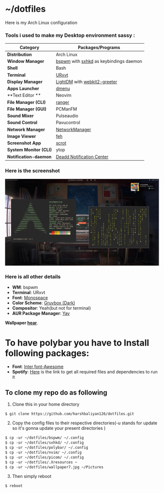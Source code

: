 # ~/dotfiles

Here is my Arch Linux configuration

### Tools i used to make my Desktop environment sassy :

| Category                 | Packages/Programs                                                                                                      |
| ------------------------ | ---------------------------------------------------------------------------------------------------------------------- |
| **Distribution**         | Arch Linux                                                                                                             |
| **Window Manager**       | [bspwm](https://github.com/baskerville/bspwm) with [sxhkd](https://github.com/baskerville/sxhkd) as keybindings daemon |
| **Shell**                | Bash                                                                                                                   |
| **Terminal**             | [URxvt](http://software.schmorp.de/pkg/rxvt-unicode.html)                                                              |
| **Display Manager**      | [LightDM](https://github.com/canonical/lightdm) with [webkit2-greeter](https://github.com/antergos/web-greeter)        |
| **Apps Launcher**        | [dmenu](https://tools.suckless.org/dmenu/)                                                                             |
| **Text Editor **         | Neovim                                                                                                                 |
| **File Manager (CLI)**   | [ranger](http://ranger.github.io/)                                                                                     |
| **File Manager (GUI)**   | PCManFM                                                                                                                |
| **Sound Mixer**         | Pulseaudio                                                                                                             |
| **Sound Control**        | Pavucontrol                                                                                                            |
| **Network Manager**      | [NetworkManager](https://wiki.gnome.org/Projects/NetworkManager/)                                                      |
| **Image Viewer**         | [feh](https://feh.finalrewind.org/)                                                                                    |
| **Screenshot App**       | [scrot](https://github.com/resurrecting-open-source-projects/scrot)                                                    |
| **System Monitor (CLI)** | ytop                                                                                                                   | 
| **Notification-daemon**  | [Deadd Notification Center](https://aur.archlinux.org/packages/deadd-notification-center/)                             |

### Here is the screenshot 

![Screenshot of my Arch Linux environment](desktop.jpg)

### Here is all other details 

-   **WM**: bspwm
-   **Terminal**: URxvt
-   **Font**: [Monospace](https://github.com/be5invis/Iosevka)
-   **Color Scheme**: [Gruvbox (Dark)](https://github.com/morhetz/gruvbox)
-   **Compositor**: Yeah(but not for terminal)
-   **AUR Package Manager**: [Yay](https://github.com/Jguer/yay)

**Wallpaper [hear](wallpaper7.jpg)**.

# To have polybar you have to Install following packages:
-   **Font**: [Inter](https://www.archlinux.org/packages/community/any/inter-font/),[font-Awesome](https://www.archlinux.org/packages/community/any/ttf-font-awesome/)
-   **Spotify**: [Here](https://github.com/dietervanhoof/polybar-spotify-controls) is the link to get all required files and dependencies to run it
## To clone my repo do as following 

1. Clone this in your home directory

```console
$ git clone https://github.com/harshbaliyan126/dotfiles.git
```

2. Copy the config files to their respective directories(-u stands for update so it's gonna update your present directories )

```console
$ cp -ur ~/dotfiles/bspwm/ ~/.config
$ cp -ur ~/dotfiles/sxhkd/ ~/.config
$ cp -ur ~/dotfiles/polybar/ ~/.config
$ cp -ur ~/dotfiles/nvim/ ~/.config
$ cp -ur ~/dotfiles/picom/ ~/.config
$ cp -ur ~/dotfiles/.Xresources ~
$ cp -ur ~/dotfiles/wallpaper7.jpg ~/Pictures	
```
3. Then simply reboot 

```console
$ reboot 
```
